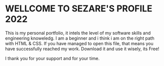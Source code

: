 WELLCOME TO SEZARE'S PROFILE 2022
====================================================================
This is my personal portfolio, it intels the level of my software skills and engineering knoweledg.
I am a beginner and i think i am on the right path with HTML & CSS.
If you have managed to open this file, that means you have successfully reached my work.
Download it and use it wisely, its Free!

I thank you for your support and for your time.
